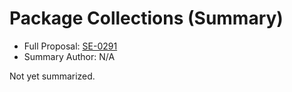 # Package Collections (Summary)

* Full Proposal: [SE-0291](https://github.com/apple/swift-evolution/blob/main/proposals/0291-package-collections.md)
* Summary Author: N/A

Not yet summarized.
